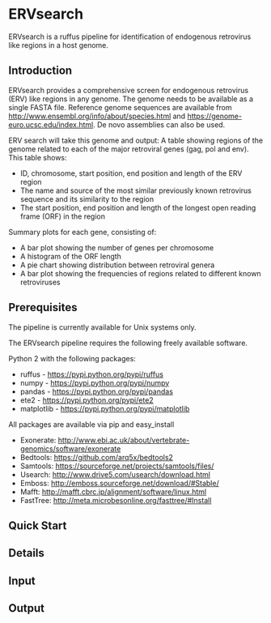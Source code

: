 # ERVsearch

ERVsearch is a ruffus pipeline for identification of endogenous retrovirus like regions in a host genome.

Introduction
------------
ERVsearch provides a comprehensive screen for endogenous retrovirus (ERV) like regions in any genome.  The genome needs to be available as a single FASTA file.
Reference genome sequences are available from http://www.ensembl.org/info/about/species.html and https://genome-euro.ucsc.edu/index.html. De novo assemblies can also be used.

ERV search will take this genome and output:
A table showing regions of the genome related to each of the major retroviral genes (gag, pol and env).  This table shows:
- ID, chromosome, start position, end position and length of the ERV region
- The name and source of the most similar previously known retrovirus sequence and its similarity to the region
- The start position, end position and length of the longest open reading frame (ORF) in the region

Summary plots for each gene, consisting of:
- A bar plot showing the number of genes per chromosome
- A histogram of the ORF length
- A pie chart showing distribution between retroviral genera
- A bar plot showing the frequencies of regions related to different known retroviruses

Prerequisites
-------------
The pipeline is currently available for Unix systems only.

The ERVsearch pipeline requires the following freely available software.

Python 2 with the following packages:
- ruffus - https://pypi.python.org/pypi/ruffus
- numpy - https://pypi.python.org/pypi/numpy
- pandas - https://pypi.python.org/pypi/pandas
- ete2 - https://pypi.python.org/pypi/ete2
- matplotlib - https://pypi.python.org/pypi/matplotlib

All packages are available via pip and easy_install


- Exonerate: http://www.ebi.ac.uk/about/vertebrate-genomics/software/exonerate
- Bedtools: https://github.com/arq5x/bedtools2
- Samtools: https://sourceforge.net/projects/samtools/files/
- Usearch: http://www.drive5.com/usearch/download.html
- Emboss: http://emboss.sourceforge.net/download/#Stable/
- Mafft: http://mafft.cbrc.jp/alignment/software/linux.html
- FastTree: http://meta.microbesonline.org/fasttree/#Install


Quick Start
-----------
Details
-------
Input
-----
Output
------
